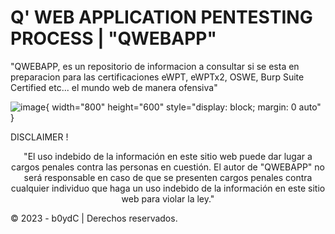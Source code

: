 # Q' WEB APPLICATION PENTESTING PROCESS | "QWEBAPP"

"QWEBAPP, es un repositorio de informacion a consultar si se esta en preparacion para las certificaciones eWPT, eWPTx2, OSWE, Burp Suite Certified etc... el mundo web de manera ofensiva" 

![image](https://user-images.githubusercontent.com/39641738/227566321-78919bf5-0219-4acb-8bff-a4b6e06505d4.png){ width="800" height="600" style="display: block; margin: 0 auto" }

DISCLAIMER !

<p align="center">
"El uso indebido de la información en este sitio web puede dar lugar a cargos penales contra las personas en cuestión. El autor de "QWEBAPP" no será responsable en caso de que se presenten cargos penales contra cualquier individuo que haga un uso indebido de la información en este sitio web para violar la ley."
</p>

© 2023 - b0ydC | Derechos reservados.
